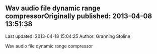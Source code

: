 ## Wav audio file dynamic range compressorOriginally published: 2013-04-08 13:51:38 
Last updated: 2013-04-18 15:04:25 
Author: Granning Stoline 
 
Wav audio file dynamic range compressor